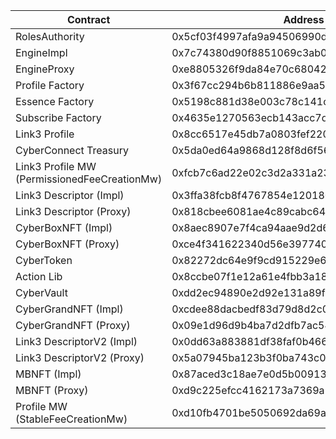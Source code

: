 | Contract                                     | Address                                    |
| -------------------------------------------- | ------------------------------------------ |
| RolesAuthority                               | 0x5cf03f4997afa9a94506990d24c12d6abad61e6f |
| EngineImpl                                   | 0x7c74380d90f8851069c3ab06146c85d5a5f2c8aa |
| EngineProxy                                  | 0xe8805326f9da84e70c680429ed46b924b3f158f2 |
| Profile Factory                              | 0x3f67cc294b6b811886e9aa52b2cc61c7e5962b58 |
| Essence Factory                              | 0x5198c881d38e003c78c141c9260df1bcc8d6296c |
| Subscribe Factory                            | 0x4635e1270563ecb143acc7db15e1041829e64c23 |
| Link3 Profile                                | 0x8cc6517e45db7a0803fef220d9b577326a12033f |
| CyberConnect Treasury                        | 0x5da0ed64a9868d128f8d6f56dc78b727f85ff2d0 |
| Link3 Profile MW (PermissionedFeeCreationMw) | 0xfcb7c6ad22e02c3d2a331a23c4748f278693c945 |
| Link3 Descriptor (Impl)                      | 0x3ffa38fcb8f4767854e120180e1ec814bba667e9 |
| Link3 Descriptor (Proxy)                     | 0x818cbee6081ae4c89cabc642ac2542b2585f68bb |
| CyberBoxNFT (Impl)                           | 0x8aec8907e7f4ca94aae9d2d6f09bb085d0c50d3e |
| CyberBoxNFT (Proxy)                          | 0xce4f341622340d56e397740d325fd357e62b91cb |
| CyberToken                                   | 0x82272dc64e9f9cd915229e61ffbf79f15e973dea |
| Action Lib                                   | 0x8ccbe07f1e12a61e4fbb3a1895d35dce001ff73a |
| CyberVault                                   | 0xdd2ec94890e2d92e131a89f73bfe124137e0c10e |
| CyberGrandNFT (Impl)                         | 0xcdee88dacbedf83d79d8d2c0f7923e2e62ae80f7 |
| CyberGrandNFT (Proxy)                        | 0x09e1d96d9b4ba7d2dfb7ac543e53f27f85317274 |
| Link3 DescriptorV2 (Impl)                    | 0x0dd63a883881df38faf0b466f808662dbde5f212 |
| Link3 DescriptorV2 (Proxy)                   | 0x5a07945ba123b3f0ba743c0b887e42e3fefce0e8 |
| MBNFT (Impl)                                 | 0x87aced3c18ae7e0d5b00913d3384ec80c816cf89 |
| MBNFT (Proxy)                                | 0xd9c225efcc4162173a7369a14fd559de4e4aadae |
| Profile MW (StableFeeCreationMw)             | 0xd10fb4701be5050692da69a9b5baa823e9864044 |
